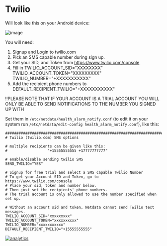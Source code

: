 <!--
title: "Twilio"
custom_edit_url: https://github.com/netdata/netdata/edit/master/health/notifications/twilio/README.md
-->

# Twilio

Will look like this on your Android device:

![image](https://cloud.githubusercontent.com/assets/17090999/20034652/620b6100-a39b-11e6-96af-4f83b8e830e2.png)

You will need:

1.  Signup and Login to twilio.com
2.  Pick an SMS capable number during sign up.
3.  Get your SID, and Token from <https://www.twilio.com/console>
4.  Fill in TWILIO_ACCOUNT_SID="XXXXXXXX" TWILIO_ACCOUNT_TOKEN="XXXXXXXXX" TWILIO_NUMBER="+XXXXXXXXXXX"
5.  Add the recipient phone numbers to DEFAULT_RECIPIENT_TWILIO="+XXXXXXXXXXX"

!!PLEASE NOTE THAT IF YOUR ACCOUNT IS A TRIAL ACCOUNT YOU WILL ONLY BE ABLE TO SEND NOTIFICATIONS TO THE NUMBER YOU SIGNED UP WITH

Set them in `/etc/netdata/health_alarm_notify.conf` (to edit it on your system run `/etc/netdata/edit-config health_alarm_notify.conf`), like this:

```
###############################################################################
# Twilio (twilio.com) SMS options

# multiple recipients can be given like this:
#                  "+15555555555 +17777777777"

# enable/disable sending twilio SMS
SEND_TWILIO="YES"

# Signup for free trial and select a SMS capable Twilio Number
# To get your Account SID and Token, go to https://www.twilio.com/console
# Place your sid, token and number below.
# Then just set the recipients' phone numbers.
# The trial account is only allowed to use the number specified when set up.

# Without an account sid and token, Netdata cannot send Twilio text messages.
TWILIO_ACCOUNT_SID="xxxxxxxxx"
TWILIO_ACCOUNT_TOKEN="xxxxxxxxxx"
TWILIO_NUMBER="xxxxxxxxxxx"
DEFAULT_RECIPIENT_TWILIO="+15555555555"
```

[![analytics](https://www.google-analytics.com/collect?v=1&aip=1&t=pageview&_s=1&ds=github&dr=https%3A%2F%2Fgithub.com%2Fnetdata%2Fnetdata&dl=https%3A%2F%2Fmy-netdata.io%2Fgithub%2Fhealth%2Fnotifications%2Ftwilio%2FREADME&_u=MAC~&cid=5792dfd7-8dc4-476b-af31-da2fdb9f93d2&tid=UA-64295674-3)](<>)
